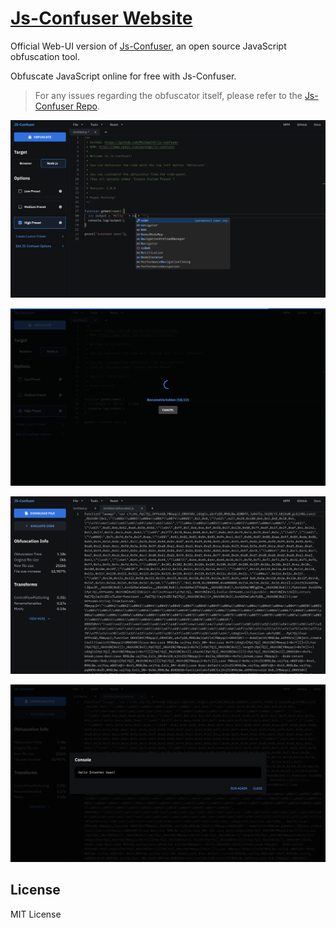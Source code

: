 # [Js-Confuser Website](https://js-confuser.com)

Official Web-UI version of [Js-Confuser](https://npmjs.com/package/js-confuser), an open source JavaScript obfuscation tool.

Obfuscate JavaScript online for free with Js-Confuser.

> For any issues regarding the obfuscator itself, please refer to the [Js-Confuser Repo](https://github.com/MichaelXF/js-confuser).

![Image of JS-Confuser.Com](./src/static/websiteImage1.png)

![Image of JS-Confuser.Com](./src/static/websiteImage2.png)

![Image of JS-Confuser.Com](./src/static/websiteImage3.png)

![Image of JS-Confuser.Com](./src/static/websiteImage4.png)

## License

MIT License